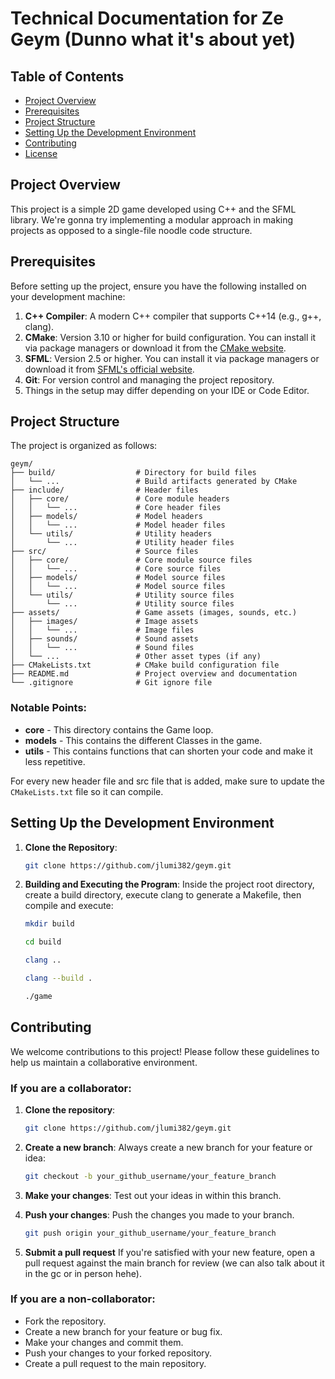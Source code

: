 # Technical Documentation for Ze Geym (Dunno what it's about yet)

## Table of Contents
- [Project Overview](#project-overview)
- [Prerequisites](#prerequisites)
- [Project Structure](#project-structure)
- [Setting Up the Development Environment](#setting-up-the-development-environment)
- [Contributing](#contributing)
- [License](#license)

## Project Overview
This project is a simple 2D game developed using C++ and the SFML library. We're gonna try implementing a modular approach in making projects as opposed to a single-file noodle code structure.

## Prerequisites
Before setting up the project, ensure you have the following installed on your development machine:

1. **C++ Compiler**: A modern C++ compiler that supports C++14 (e.g., g++, clang).
2. **CMake**: Version 3.10 or higher for build configuration. You can install it via package managers or download it from the [CMake website](https://cmake.org/).
3. **SFML**: Version 2.5 or higher. You can install it via package managers or download it from [SFML's official website](https://www.sfml-dev.org).
4. **Git**: For version control and managing the project repository.
5. Things in the setup may differ depending on your IDE or Code Editor.

## Project Structure
The project is organized as follows:
```undefined
geym/
├── build/                  # Directory for build files
│   └── ...                 # Build artifacts generated by CMake
├── include/                # Header files
│   ├── core/               # Core module headers
│   │   └── ...             # Core header files
│   ├── models/             # Model headers
│   │   └── ...             # Model header files
│   └── utils/              # Utility headers
│       └── ...             # Utility header files
├── src/                    # Source files
│   ├── core/               # Core module source files
│   │   └── ...             # Core source files
│   ├── models/             # Model source files
│   │   └── ...             # Model source files
│   └── utils/              # Utility source files
│       └── ...             # Utility source files
├── assets/                 # Game assets (images, sounds, etc.)
│   ├── images/             # Image assets
│   │   └── ...             # Image files
│   ├── sounds/             # Sound assets
│   │   └── ...             # Sound files
│   └── ...                 # Other asset types (if any)
├── CMakeLists.txt          # CMake build configuration file
├── README.md               # Project overview and documentation
└── .gitignore              # Git ignore file
```

### Notable Points:
- **core** - This directory contains the Game loop.
- **models** - This contains the different Classes in the game.
- **utils** - This contains functions that can shorten your code and make it less repetitive.

For every new header file and src file that is added, make sure to update the `CMakeLists.txt` file so it can compile.


## Setting Up the Development Environment
1. **Clone the Repository**:
   ```bash
   git clone https://github.com/jlumi382/geym.git
   ```

2. **Building and Executing the Program**: Inside the project root directory, create a build directory, execute clang to generate a Makefile, then compile and execute:

    ```bash
    mkdir build
    ```
    ```bash
    cd build
    ```
    ```bash
    clang ..
    ```
    ```bash
    clang --build .
    ```
    ```bash
    ./game
    ```

## Contributing
We welcome contributions to this project! Please follow these guidelines to help us maintain a collaborative environment.

### If you are a collaborator:
1. **Clone the repository**:
   ```bash
   git clone https://github.com/jlumi382/geym.git
2. **Create a new branch**:
    Always create a new branch for your feature or idea:
    ```bash
    git checkout -b your_github_username/your_feature_branch
    ```
3. **Make your changes**:
    Test out your ideas in within this branch.

4. **Push your changes**:
    Push the changes you made to your branch.
    ```bash
    git push origin your_github_username/your_feature_branch
    ```
5. **Submit a pull request**
    If you're satisfied with your new feature, open a pull request against the main branch for review (we can also talk about it in the gc or in person hehe).

### If you are a non-collaborator:
- Fork the repository.
- Create a new branch for your feature or bug fix.
- Make your changes and commit them.
- Push your changes to your forked repository.
- Create a pull request to the main repository.
